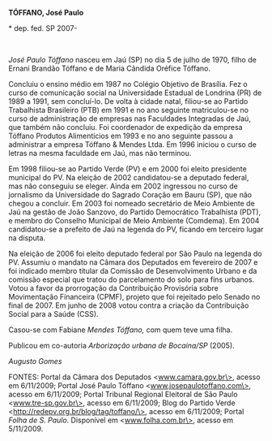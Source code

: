 **TÓFFANO, José Paulo**

\* dep. fed. SP 2007-

 

*José Paulo Tóffano* nasceu em Jaú (SP) no dia 5 de julho de 1970, filho
de Ernani Brandão Tóffano e de Maria Cândida Oréfice Tóffano.

Concluiu o ensino médio em 1987 no Colégio Objetivo de Brasília. Fez o
curso de comunicação social na Universidade Estadual de Londrina (PR) de
1989 a 1991, sem concluí-lo. De volta à cidade natal, filiou-se ao
Partido Trabalhista Brasileiro (PTB) em 1991 e no ano seguinte
matriculou-se no curso de administração de empresas nas Faculdades
Integradas de Jaú, que também não concluiu. Foi coordenador de expedição
da empresa Tóffano Produtos Alimentícios em 1993 e no ano seguinte
passou a administrar a empresa Tóffano & Mendes Ltda. Em 1996 iniciou o
curso de letras na mesma faculdade em Jaú, mas não terminou.

Em 1998 filiou-se ao Partido Verde (PV) e em 2000 foi eleito presidente
municipal do PV. Na eleição de 2002 candidatou-se a deputado federal,
mas não conseguiu se eleger. Ainda em 2002 ingressou no curso de
jornalismo da Universidade do Sagrado Coração em Bauru (SP), que não
chegou a concluir. Em 2003 foi nomeado secretário de Meio Ambiente de
Jaú na gestão de João Sanzovo, do Partido Democrático Trabalhista (PDT),
e membro do Conselho Municipal de Meio Ambiente (Comdema). Em 2004
candidatou-se a prefeito de Jaú na legenda do PV, ficando em terceiro
lugar na disputa.

Na eleição de 2006 foi eleito deputado federal por São Paulo na legenda
do PV. Assumiu o mandato na Câmara dos Deputados em fevereiro de 2007 e
foi indicado membro titular da Comissão de Desenvolvimento Urbano e da
comissão especial que tratou do parcelamento do solo para fins urbanos.
Votou a favor da prorrogação da Contribuição Provisória sobre
Movimentação Financeira (CPMF), projeto que foi rejeitado pelo Senado no
final de 2007. Em junho de 2008 votou contra a criação da Contribuição
Social para a Saúde (CSS).

Casou-se com Fabiane *Mendes Tóffano,* com quem teve uma filha.

Publicou em co-autoria *Arborização urbana de Bocaina/SP* (2005).

*Augusto Gomes*

FONTES: Portal da Câmara dos Deputados \<www.camara.gov.br\>, acesso em
6/11/2009; Portal José Paulo Tóffano \<www.josepaulotoffano.com\>,
acesso em 6/11/2009; Portal Tribunal Regional Eleitoral de São Paulo
\<www.tre-sp.gov.br\>, acesso em 6/11/2009; Blog do Partido Verde
\<http://redepv.org.br/blog/tag/toffano/\>, acesso em 6/11/2009; Portal
*Folha de S. Paulo*. Disponível em \<www.folha.com.br\>, acesso em
5/11/2009.

 
